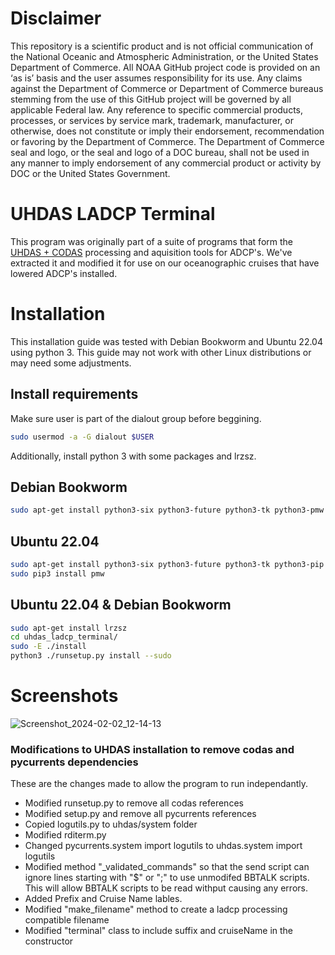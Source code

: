Disclaimer
==========
This repository is a scientific product and is not official communication of the National Oceanic and
Atmospheric Administration, or the United States Department of Commerce. All NOAA GitHub project code is
provided on an ‘as is’ basis and the user assumes responsibility for its use. Any claims against the Department of
Commerce or Department of Commerce bureaus stemming from the use of this GitHub project will be governed
by all applicable Federal law. Any reference to specific commercial products, processes, or services by service
mark, trademark, manufacturer, or otherwise, does not constitute or imply their endorsement, recommendation or
favoring by the Department of Commerce. The Department of Commerce seal and logo, or the seal and logo of a
DOC bureau, shall not be used in any manner to imply endorsement of any commercial product or activity by
DOC or the United States Government.

# UHDAS LADCP Terminal 

This program was originally part of a suite of programs that form the [UHDAS + CODAS](https://currents.soest.hawaii.edu/uhdas_home/) processing and aquisition tools for ADCP's. We've extracted it and modified it for use on our oceanographic cruises that have lowered ADCP's installed.


# Installation
This installation guide was tested with Debian Bookworm and Ubuntu 22.04 using python 3. This guide may not work with other Linux distributions or may need some adjustments.

## Install requirements 
Make sure user is part of the dialout group before beggining. 

```bash
sudo usermod -a -G dialout $USER
```
Additionally, install python 3 with some packages and lrzsz.
## Debian Bookworm
```bash
sudo apt-get install python3-six python3-future python3-tk python3-pmw python3-numpy
```

## Ubuntu 22.04
```bash
sudo apt-get install python3-six python3-future python3-tk python3-pip python3-numpy
sudo pip3 install pmw
```

## Ubuntu 22.04 & Debian Bookworm
```bash
sudo apt-get install lrzsz
cd uhdas_ladcp_terminal/
sudo -E ./install
python3 ./runsetup.py install --sudo
```

# Screenshots

![Screenshot_2024-02-02_12-14-13](https://github.com/ExplodingTuna/uhdas_ladcp_terminal/assets/146979376/89f1556b-a4f9-42a2-90c3-bf0fd6c7fd68)



### Modifications to UHDAS installation to remove codas and pycurrents dependencies 
These are the changes made to allow the program to run independantly.

- Modified runsetup.py to remove all codas references
- Modified setup.py and remove all pycurrents references
- Copied logutils.py to uhdas/system folder
- Modified rditerm.py
- Changed pycurrents.system import logutils to uhdas.system import logutils
- Modified method "_validated_commands" so that the send script can ignore lines starting with "$" or ";" to use unmodifed BBTALK scripts. This will allow BBTALK scripts to be read withput causing any errors.
- Added Prefix and Cruise Name lables.
- Modified "make_filename" method to create a ladcp processing compatible filename
- Modified "terminal" class to include suffix and cruiseName in the constructor





